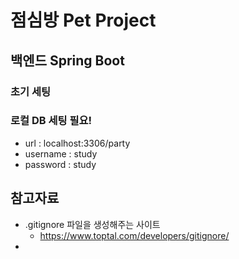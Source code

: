 # 점심방 Pet Project

## 백엔드 Spring Boot

### 초기 세팅

### 로컬 DB 세팅 필요!

- url : localhost:3306/party
- username : study
- password : study

## 참고자료

- .gitignore 파일을 생성해주는 사이트
  - https://www.toptal.com/developers/gitignore/
- 